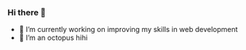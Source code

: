 ### Hi there 👋




- 🔭 I’m currently working on improving my skills in web development
- 🌱 I’m an octopus hihi

